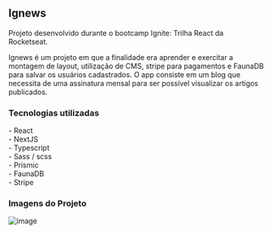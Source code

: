 <h2>Ignews</h2>

Projeto desenvolvido durante o bootcamp Ignite: Trilha React da Rocketseat.

Ignews é um projeto em que a finalidade era aprender e exercitar a montagem de layout, utilização de CMS, stripe para pagamentos e FaunaDB para salvar os usuários cadastrados. O app consiste em um blog que necessita de uma assinatura mensal para ser possível visualizar os artigos publicados.

<h3>Tecnologias utilizadas</h3>
- React <br>
- NextJS<br>
- Typescript<br>
- Sass / scss<br>
- Prismic<br>
- FaunaDB<br>
- Stripe<br>

<h3>Imagens do Projeto</h3>

![image](https://user-images.githubusercontent.com/68357487/124397612-48b04600-dce7-11eb-8ee5-2000fd98f25f.png)
